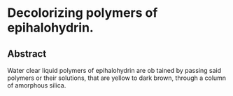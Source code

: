 # Decolorizing polymers of epihalohydrin.

## Abstract
Water clear liquid polymers of epihalohydrin are ob tained by passing said polymers or their solutions, that are yellow to dark brown, through a column of amorphous silica.